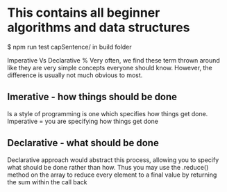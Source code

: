 # This contains all beginner algorithms and data structures
$ npm run test capSentence/ in build folder

Imperative Vs Declarative
% Very often, we find these term thrown around like they are very simple concepts everyone should know. However, the difference is usually not much obvious to most.
## Imerative - how things should be done
Is a style of programming is one which specifies how things get done. Imperative = you are specifying how things get done

## Declarative - what should be done
Declarative approach would abstract this process, allowing you to specify what should be done rather than how. Thus you may use the .reduce() method on the array to reduce every element to a final value by returning the sum within the call back
